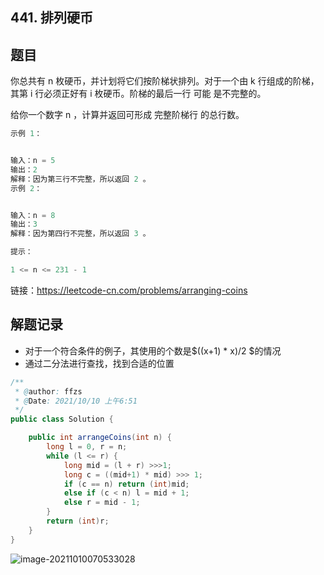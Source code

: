 ## 441. 排列硬币

## 题目

你总共有 n 枚硬币，并计划将它们按阶梯状排列。对于一个由 k 行组成的阶梯，其第 i 行必须正好有 i 枚硬币。阶梯的最后一行 可能 是不完整的。

给你一个数字 n ，计算并返回可形成 完整阶梯行 的总行数。

 

```java
示例 1：


输入：n = 5
输出：2
解释：因为第三行不完整，所以返回 2 。
示例 2：


输入：n = 8
输出：3
解释：因为第四行不完整，所以返回 3 。
```




```java
提示：

1 <= n <= 231 - 1
```


链接：https://leetcode-cn.com/problems/arranging-coins

## 解题记录

+ 对于一个符合条件的例子，其使用的个数是$((x+1) * x)/2 $的情况
+ 通过二分法进行查找，找到合适的位置

```java
/**
 * @author: ffzs
 * @Date: 2021/10/10 上午6:51
 */
public class Solution {

    public int arrangeCoins(int n) {
        long l = 0, r = n;
        while (l <= r) {
            long mid = (l + r) >>>1;
            long c = ((mid+1) * mid) >>> 1;
            if (c == n) return (int)mid;
            else if (c < n) l = mid + 1;
            else r = mid - 1;
        }
        return (int)r;
    }
}
```

![image-20211010070533028](https://gitee.com/ffzs/picture_go/raw/master/img/image-20211010070533028.png)